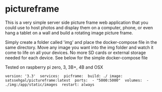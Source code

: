 # pictureframe

This is a very simple server side picture frame web application that you could use to host photos and display them on a computer, phone, or even hang a tablet on a wall and build a rotating image picture frame. 

Simply create a folder called 'img' and place the docker-compose file in the same directory. Move any image you want into the img folder and watch it come to life on all your devices. No more SD cards or external storage needed for each device. See below for the simple docker-compose file

Tested on raspberry pi zero, 3, 3B+, 4B and OSX

`
version: '3.3' 
services: 
  picframe: 
     build: ./
     image: satssehgal/pictureframe:latest 
     ports: 
      - "5000:5000" 
     volumes: 
       - ./img:/app/static/images 
     restart: always 
`
